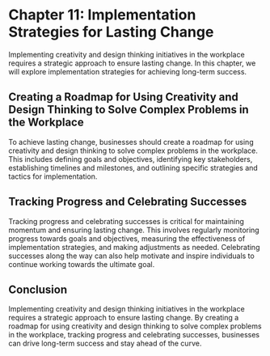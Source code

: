 Chapter 11: Implementation Strategies for Lasting Change
========================================================

Implementing creativity and design thinking initiatives in the workplace requires a strategic approach to ensure lasting change. In this chapter, we will explore implementation strategies for achieving long-term success.

Creating a Roadmap for Using Creativity and Design Thinking to Solve Complex Problems in the Workplace
------------------------------------------------------------------------------------------------------

To achieve lasting change, businesses should create a roadmap for using creativity and design thinking to solve complex problems in the workplace. This includes defining goals and objectives, identifying key stakeholders, establishing timelines and milestones, and outlining specific strategies and tactics for implementation.

Tracking Progress and Celebrating Successes
-------------------------------------------

Tracking progress and celebrating successes is critical for maintaining momentum and ensuring lasting change. This involves regularly monitoring progress towards goals and objectives, measuring the effectiveness of implementation strategies, and making adjustments as needed. Celebrating successes along the way can also help motivate and inspire individuals to continue working towards the ultimate goal.

Conclusion
----------

Implementing creativity and design thinking initiatives in the workplace requires a strategic approach to ensure lasting change. By creating a roadmap for using creativity and design thinking to solve complex problems in the workplace, tracking progress and celebrating successes, businesses can drive long-term success and stay ahead of the curve.
